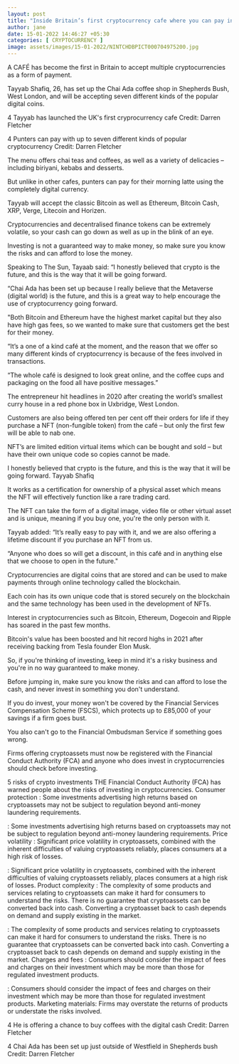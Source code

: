```yaml
---
layout: post
title: "Inside Britain’s first cryptocurrency cafe where you can pay in SEVEN different types of digital cash"
author: jane 
date: 15-01-2022 14:46:27 +05:30 
categories: [ CRYPTOCURRENCY ] 
image: assets/images/15-01-2022/NINTCHDBPICT000704975200.jpg
---
```

A CAFÉ has become the first in Britain to accept multiple cryptocurrencies as a form of payment.

Tayyab Shafiq, 26, has set up the Chai Ada coffee shop in Shepherds Bush, West London, and will be accepting seven different kinds of the popular digital coins.

4 Tayyab has launched the UK's first cryprocurrency cafe Credit: Darren Fletcher

4 Punters can pay with up to seven different kinds of popular cryptocurrency Credit: Darren Fletcher

The menu offers chai teas and coffees, as well as a variety of delicacies – including biriyani, kebabs and desserts.

But unlike in other cafes, punters can pay for their morning latte using the completely digital currency.

Tayyab will accept the classic Bitcoin as well as Ethereum, Bitcoin Cash, XRP, Verge, Litecoin and Horizen.

Cryptocurrencies and decentralised finance tokens can be extremely volatile, so your cash can go down as well as up in the blink of an eye.

Investing is not a guaranteed way to make money, so make sure you know the risks and can afford to lose the money.

Speaking to The Sun, Tayaab said: “I honestly believed that crypto is the future, and this is the way that it will be going forward.

“Chai Ada has been set up because I really believe that the Metaverse (digital world) is the future, and this is a great way to help encourage the use of cryptocurrency going forward.

"Both Bitcoin and Ethereum have the highest market capital but they also have high gas fees, so we wanted to make sure that customers get the best for their money.

“It’s a one of a kind café at the moment, and the reason that we offer so many different kinds of cryptocurrency is because of the fees involved in transactions.

“The whole café is designed to look great online, and the coffee cups and packaging on the food all have positive messages.”

The entrepreneur hit headlines in 2020 after creating the world’s smallest curry house in a red phone box in Uxbridge, West London.

Customers are also being offered ten per cent off their orders for life if they purchase a NFT (non-fungible token) from the café – but only the first few will be able to nab one.

NFT’s are limited edition virtual items which can be bought and sold – but have their own unique code so copies cannot be made.

I honestly believed that crypto is the future, and this is the way that it will be going forward. Tayyab Shafiq

It works as a certification for ownership of a physical asset which means the NFT will effectively function like a rare trading card.

The NFT can take the form of a digital image, video file or other virtual asset and is unique, meaning if you buy one, you're the only person with it.

Tayyab added: “It’s really easy to pay with it, and we are also offering a lifetime discount if you purchase an NFT from us.

“Anyone who does so will get a discount, in this café and in anything else that we choose to open in the future."

Cryptocurrencies are digital coins that are stored and can be used to make payments through online technology called the blockchain.

Each coin has its own unique code that is stored securely on the blockchain and the same technology has been used in the development of NFTs.

Interest in cryptocurrencies such as Bitcoin, Ethereum, Dogecoin and Ripple has soared in the past few months.

Bitcoin's value has been boosted and hit record highs in 2021 after receiving backing from Tesla founder Elon Musk.

So, if you're thinking of investing, keep in mind it's a risky business and you're in no way guaranteed to make money.

Before jumping in, make sure you know the risks and can afford to lose the cash, and never invest in something you don't understand.

If you do invest, your money won't be covered by the Financial Services Compensation Scheme (FSCS), which protects up to £85,000 of your savings if a firm goes bust.

You also can't go to the Financial Ombudsman Service if something goes wrong.

Firms offering cryptoassets must now be registered with the Financial Conduct Authority (FCA) and anyone who does invest in cryptocurrencies should check before investing.

5 risks of crypto investments THE Financial Conduct Authority (FCA) has warned people about the risks of investing in cryptocurrencies. Consumer protection : Some investments advertising high returns based on cryptoassets may not be subject to regulation beyond anti-money laundering requirements.

: Some investments advertising high returns based on cryptoassets may not be subject to regulation beyond anti-money laundering requirements. Price volatility : Significant price volatility in cryptoassets, combined with the inherent difficulties of valuing cryptoassets reliably, places consumers at a high risk of losses.

: Significant price volatility in cryptoassets, combined with the inherent difficulties of valuing cryptoassets reliably, places consumers at a high risk of losses. Product complexity : The complexity of some products and services relating to cryptoassets can make it hard for consumers to understand the risks. There is no guarantee that cryptoassets can be converted back into cash. Converting a cryptoasset back to cash depends on demand and supply existing in the market.

: The complexity of some products and services relating to cryptoassets can make it hard for consumers to understand the risks. There is no guarantee that cryptoassets can be converted back into cash. Converting a cryptoasset back to cash depends on demand and supply existing in the market. Charges and fees : Consumers should consider the impact of fees and charges on their investment which may be more than those for regulated investment products.

: Consumers should consider the impact of fees and charges on their investment which may be more than those for regulated investment products. Marketing materials: Firms may overstate the returns of products or understate the risks involved.

4 He is offering a chance to buy coffees with the digital cash Credit: Darren Fletcher

4 Chai Ada has been set up just outside of Westfield in Shepherds bush Credit: Darren Fletcher